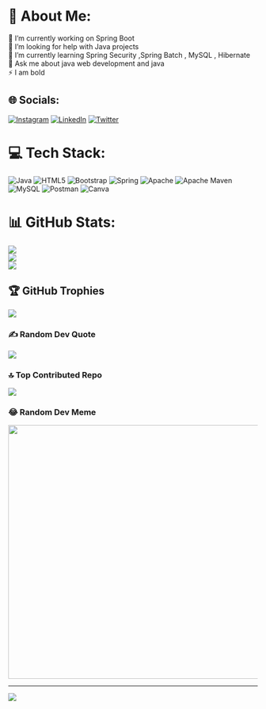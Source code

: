 # 💫 About Me:
🔭 I’m currently working on Spring Boot<br>🤝 I’m looking for help with Java projects<br>🌱 I’m currently learning Spring Security ,Spring Batch , MySQL , Hibernate <br>💬 Ask me about java web development and java <br>⚡ I am bold


## 🌐 Socials:
[![Instagram](https://img.shields.io/badge/Instagram-%23E4405F.svg?logo=Instagram&logoColor=white)](https://instagram.com/shabbir_2051) [![LinkedIn](https://img.shields.io/badge/LinkedIn-%230077B5.svg?logo=linkedin&logoColor=white)](https://linkedin.com/in/https://www.linkedin.com/in/shabbir-khan-816b69231) [![Twitter](https://img.shields.io/badge/Twitter-%231DA1F2.svg?logo=Twitter&logoColor=white)](https://twitter.com/https://twitter.com/Shabbir90872168?t=X2vyaETxDHZ-ywX7XIMz8Q&s=09) 

# 💻 Tech Stack:
![Java](https://img.shields.io/badge/java-%23ED8B00.svg?style=for-the-badge&logo=java&logoColor=white) ![HTML5](https://img.shields.io/badge/html5-%23E34F26.svg?style=for-the-badge&logo=html5&logoColor=white) ![Bootstrap](https://img.shields.io/badge/bootstrap-%23563D7C.svg?style=for-the-badge&logo=bootstrap&logoColor=white) ![Spring](https://img.shields.io/badge/spring-%236DB33F.svg?style=for-the-badge&logo=spring&logoColor=white) ![Apache](https://img.shields.io/badge/apache-%23D42029.svg?style=for-the-badge&logo=apache&logoColor=white) ![Apache Maven](https://img.shields.io/badge/Apache%20Maven-C71A36?style=for-the-badge&logo=Apache%20Maven&logoColor=white) ![MySQL](https://img.shields.io/badge/mysql-%2300f.svg?style=for-the-badge&logo=mysql&logoColor=white) ![Postman](https://img.shields.io/badge/Postman-FF6C37?style=for-the-badge&logo=postman&logoColor=white) ![Canva](https://img.shields.io/badge/Canva-%2300C4CC.svg?style=for-the-badge&logo=Canva&logoColor=white)
# 📊 GitHub Stats:
![](https://github-readme-stats.vercel.app/api?username=Shabbir0ali&theme=blue-green&hide_border=false&include_all_commits=true&count_private=true)<br/>
![](https://github-readme-streak-stats.herokuapp.com/?user=Shabbir0ali&theme=blue-green&hide_border=false)<br/>
![](https://github-readme-stats.vercel.app/api/top-langs/?username=Shabbir0ali&theme=blue-green&hide_border=false&include_all_commits=true&count_private=true&layout=compact)

## 🏆 GitHub Trophies
![](https://github-profile-trophy.vercel.app/?username=Shabbir0ali&theme=dark_dimmed&no-frame=false&no-bg=false&margin-w=4)

### ✍️ Random Dev Quote
![](https://quotes-github-readme.vercel.app/api?type=horizontal&theme=radical)

### 🔝 Top Contributed Repo
![](https://github-contributor-stats.vercel.app/api?username=Shabbir0ali&limit=5&theme=dark&combine_all_yearly_contributions=true)

### 😂 Random Dev Meme
<img src="https://rm.up.railway.app/" width="512px"/>

---
[![](https://visitcount.itsvg.in/api?id=Shabbir0ali&icon=0&color=0)](https://visitcount.itsvg.in)

<!-- Proudly created with GPRM ( https://gprm.itsvg.in ) -->

